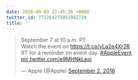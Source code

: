 ```yaml
---
date: 2016-09-03 22:45:26 +0000
twitter_id: 772264275951902720
title: ''
---
```


<blockquote class="twitter-tweet"><p lang="en" dir="ltr">September 7 at 10 a.m. PT<br>Watch the event on <a href="https://t.co/yLa2e4Xr2R">https://t.co/yLa2e4Xr2R</a>.<br>RT for a reminder on event day. <a href="https://twitter.com/hashtag/AppleEvent?src=hash&amp;ref_src=twsrc%5Etfw">#AppleEvent</a> <a href="https://t.co/e9MHNkLeoi">pic.twitter.com/e9MHNkLeoi</a></p>&mdash; Apple (@Apple) <a href="https://twitter.com/Apple/status/771787818095874048?ref_src=twsrc%5Etfw">September 2, 2016</a></blockquote>
<script async src="https://platform.twitter.com/widgets.js" charset="utf-8"></script>
